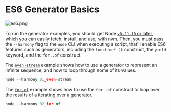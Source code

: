 # ES6 Generator Basics

![es6.png][5]

To run the generator examples, you should get Node [`v0.11.10` or later][4], which you can easily fetch, install, and use, with [nvm][1]. Then, you must pass the `--harmony` flag to the `node` CLI when executing a script, that'll enable ES6 features such as generators, including the `function* ()` construct, the `yield` keyword, and the `for..of` construct.

The [`even-stream`][2] example shows how to use a generator to represent an infinite sequence, and how to loop through some of its values.

```js
node --harmony 01_even-stream
```

The [`for-of`][3] example shows how to use the `for..of` construct to loop over the results of a iterating over a generator.

```js
node --harmony 02_for-of
```

[1]: https://github.com/creationix/nvm
[2]: https://github.com/bevacqua/buildfirst/tree/master/ch06/12_generator-basics/01_even-stream.js
[3]: https://github.com/bevacqua/buildfirst/tree/master/ch06/12_generator-basics/02_for-of.js
[4]: http://nodejs.org/dist
[5]: https://raw.github.com/bevacqua/buildfirst/master/images/es6.png
